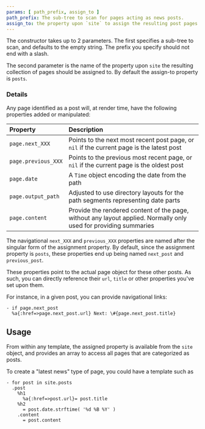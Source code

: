 ```yaml
---
params: [ path_prefix, assign_to ]
path_prefix: The sub-tree to scan for pages acting as news posts.
assign_to: the property upon `site` to assign the resulting post pages.
---
```


The constructor takes up to 2 parameters.  The first specifies a 
sub-tree to scan, and defaults to the empty string. The prefix
you specify should not end with a slash.

The second parameter is the name of the property upon `site` the
resulting collection of pages should be assigned to.  By default
the assign-to property is `posts`.

### Details

Any page identified as a post will, at render time, have the following
properties added or manipulated:

Property          | Description
:-----------------|:---------------------|
`page.next_XXX` | Points to the next most recent post page, or `nil`  if the current page is the latest post 
`page.previous_XXX` | Points to the previous most recent page, or `nil` if the current page is the oldest post 
`page.date`  | A `Time` object encoding the date from the path 
`page.output_path`  | Adjusted to use directory layouts for the path segments representing date parts 
`page.content` | Provide the rendered content of the page, without any layout applied.  Normally only used for providing summaries 

The navigational `next_XXX` and `previous_XXX` properties are named
after the singular form of the assignment property.  By default,
since the assignment property is `posts`, these properties end up
being named `next_post` and `previous_post`.

These properties point to the actual page object for these other posts.
As such, you can directly reference their `url`, `title` or other 
properties you've set upon them.

For instance, in a given post, you can provide navigational links:

    - if page.next_post
      %a{:href=>page.next_post.url} Next: \#{page.next_post.title}

## Usage

From within any template, the assigned property is available from the
`site` object, and provides an array to access all pages that are categorized
as posts.  

To create a "latest news" type of page, you could have a template such as

    - for post in site.posts
      .post
        %h1 
          %a{:href=>post.url}= post.title
        %h2 
          = post.date.strftime( '%d %B %Y' )
        .content
          = post.content


